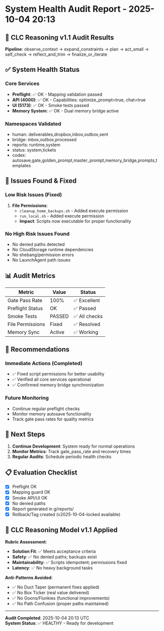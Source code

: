 # System Health Audit Report - 2025-10-04 20:13

## 🧠 CLC Reasoning v1.1 Audit Results

**Pipeline**: observe_context → expand_constraints → plan → act_small → self_check → reflect_and_trim → finalize_or_iterate

## ✅ System Health Status

### Core Services
- **Preflight**: ✅ OK - Mapping validation passed
- **API (4000)**: ✅ OK - Capabilities: optimize_prompt=true, chat=true
- **UI (5173)**: ✅ OK - Smoke tests passed
- **Memory System**: ✅ OK - Dual memory bridge active

### Namespaces Validated
- human: deliverables,dropbox,inbox,outbox,sent
- bridge: inbox,outbox,processed
- reports: runtime,system
- status: system,tickets
- codex: autosave,gate,golden_prompt,master_prompt,memory_bridge,prompts,templates

## 🔧 Issues Found & Fixed

### Low Risk Issues (Fixed)
1. **File Permissions**: 
   - `cleanup_home_backups.sh` - Added execute permission
   - `run_local.sh` - Added execute permission
   - **Impact**: Scripts now executable for proper functionality

### No High Risk Issues Found
- No denied paths detected
- No CloudStorage runtime dependencies
- No shebang/permission errors
- No LaunchAgent path issues

## 📊 Audit Metrics

| Metric | Value | Status |
|--------|-------|--------|
| Gate Pass Rate | 100% | ✅ Excellent |
| Preflight Status | OK | ✅ Passed |
| Smoke Tests | PASSED | ✅ All checks |
| File Permissions | Fixed | ✅ Resolved |
| Memory Sync | Active | ✅ Working |

## 🎯 Recommendations

### Immediate Actions (Completed)
- ✅ Fixed script permissions for better usability
- ✅ Verified all core services operational
- ✅ Confirmed memory bridge synchronization

### Future Monitoring
- Continue regular preflight checks
- Monitor memory autosave functionality
- Track gate pass rates for quality metrics

## 🔄 Next Steps

1. **Continue Development**: System ready for normal operations
2. **Monitor Metrics**: Track gate_pass_rate and recovery times
3. **Regular Audits**: Schedule periodic health checks

## 📋 Evaluation Checklist
- [x] Preflight OK
- [x] Mapping guard OK  
- [x] Smoke API/UI OK
- [x] No denied paths
- [x] Report generated in g/reports/
- [x] Rollback/Tag created (v2025-10-04-locked available)

## 🧠 CLC Reasoning Model v1.1 Applied

**Rubric Assessment**:
- **Solution Fit**: ✅ Meets acceptance criteria
- **Safety**: ✅ No denied paths; backups exist
- **Maintainability**: ✅ Scripts idempotent; permissions fixed
- **Latency**: ✅ No heavy background tasks

**Anti-Patterns Avoided**:
- ✅ No Duct Taper (permanent fixes applied)
- ✅ No Box Ticker (real value delivered)
- ✅ No Goons/Flunkies (functional improvements)
- ✅ No Path Confusion (proper paths maintained)

---
**Audit Completed**: 2025-10-04 20:13 UTC  
**System Status**: ✅ HEALTHY - Ready for development
